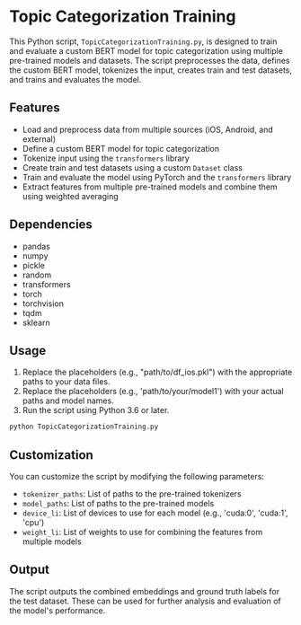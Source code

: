 # Topic Categorization Training

This Python script, `TopicCategorizationTraining.py`, is designed to train and evaluate a custom BERT model for topic categorization using multiple pre-trained models and datasets. The script preprocesses the data, defines the custom BERT model, tokenizes the input, creates train and test datasets, and trains and evaluates the model.

## Features

- Load and preprocess data from multiple sources (iOS, Android, and external)
- Define a custom BERT model for topic categorization
- Tokenize input using the `transformers` library
- Create train and test datasets using a custom `Dataset` class
- Train and evaluate the model using PyTorch and the `transformers` library
- Extract features from multiple pre-trained models and combine them using weighted averaging

## Dependencies

- pandas
- numpy
- pickle
- random
- transformers
- torch
- torchvision
- tqdm
- sklearn

## Usage

1. Replace the placeholders (e.g., "path/to/df_ios.pkl") with the appropriate paths to your data files.
2. Replace the placeholders (e.g., 'path/to/your/model1') with your actual paths and model names.
3. Run the script using Python 3.6 or later.

```bash
python TopicCategorizationTraining.py
```

## Customization

You can customize the script by modifying the following parameters:

- `tokenizer_paths`: List of paths to the pre-trained tokenizers
- `model_paths`: List of paths to the pre-trained models
- `device_li`: List of devices to use for each model (e.g., 'cuda:0', 'cuda:1', 'cpu')
- `weight_li`: List of weights to use for combining the features from multiple models

## Output

The script outputs the combined embeddings and ground truth labels for the test dataset. These can be used for further analysis and evaluation of the model's performance.